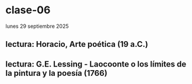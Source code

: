 # clase-06

lunes 29 septiembre 2025



## lectura: Horacio, Arte poética (19 a.C.)

## lectura: G.E. Lessing - Laocoonte o los límites de la pintura y la poesía (1766)

